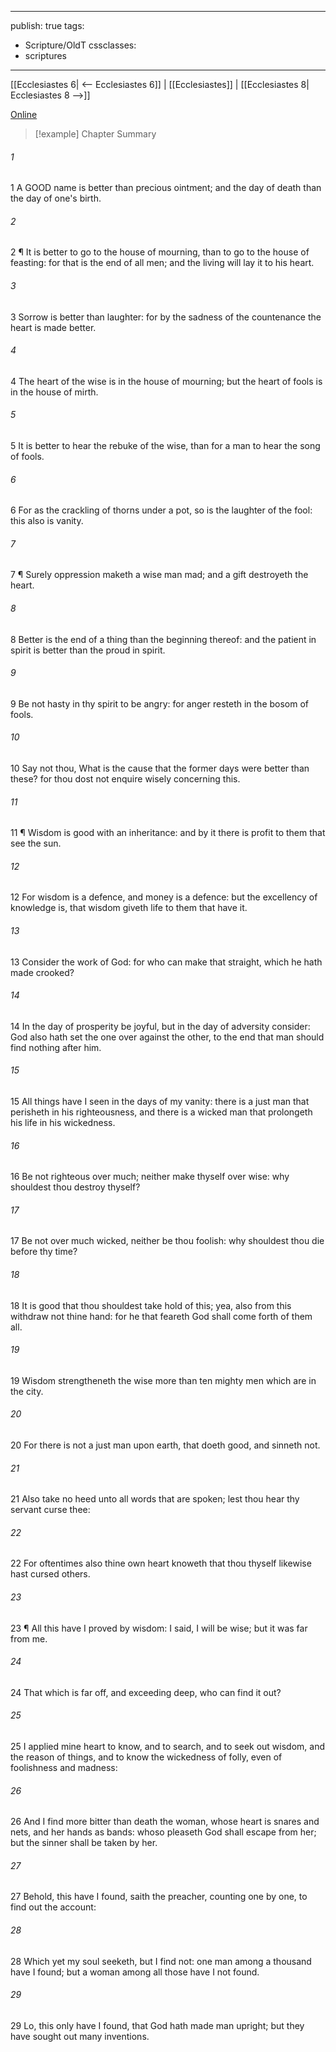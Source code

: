 

---
publish: true
tags:
  - Scripture/OldT
cssclasses:
  - scriptures
---
[[Ecclesiastes 6| <-- Ecclesiastes 6]] | [[Ecclesiastes]] | [[Ecclesiastes 8| Ecclesiastes 8 -->]]

[Online](https://churchofjesuschrist.org/study/scriptures/ot/eccl/7?lang=eng)

>[!example] Chapter Summary
>
###### 1
1 A GOOD name is better than precious ointment; and the day of death than the day of one's birth.
###### 2
2 ¶ It is better to go to the house of mourning, than to go to the house of feasting: for that is the end of all men; and the living will lay it to his heart.
###### 3
3 Sorrow is better than laughter: for by the sadness of the countenance the heart is made better.
###### 4
4 The heart of the wise is in the house of mourning; but the heart of fools is in the house of mirth.
###### 5
5 It is better to hear the rebuke of the wise, than for a man to hear the song of fools.
###### 6
6 For as the crackling of thorns under a pot, so is the laughter of the fool: this also is vanity.
###### 7
7 ¶ Surely oppression maketh a wise man mad; and a gift destroyeth the heart.
###### 8
8 Better is the end of a thing than the beginning thereof: and the patient in spirit is better than the proud in spirit.
###### 9
9 Be not hasty in thy spirit to be angry: for anger resteth in the bosom of fools.
###### 10
10 Say not thou, What is the cause that the former days were better than these?  for thou dost not enquire wisely concerning this.
###### 11
11 ¶ Wisdom is good with an inheritance: and by it there is profit to them that see the sun.
###### 12
12 For wisdom is a defence, and money is a defence: but the excellency of knowledge is, that wisdom giveth life to them that have it.
###### 13
13 Consider the work of God: for who can make that straight, which he hath made crooked?
###### 14
14 In the day of prosperity be joyful, but in the day of adversity consider: God also hath set the one over against the other, to the end that man should find nothing after him.
###### 15
15 All things have I seen in the days of my vanity: there is a just man that perisheth in his righteousness, and there is a wicked man that prolongeth his life in his wickedness.
###### 16
16 Be not righteous over much; neither make thyself over wise: why shouldest thou destroy thyself?
###### 17
17 Be not over much wicked, neither be thou foolish: why shouldest thou die before thy time?
###### 18
18 It is good that thou shouldest take hold of this; yea, also from this withdraw not thine hand: for he that feareth God shall come forth of them all.
###### 19
19 Wisdom strengtheneth the wise more than ten mighty men which are in the city.
###### 20
20 For there is not a just man upon earth, that doeth good, and sinneth not.
###### 21
21 Also take no heed unto all words that are spoken; lest thou hear thy servant curse thee:
###### 22
22 For oftentimes also thine own heart knoweth that thou thyself likewise hast cursed others.
###### 23
23 ¶ All this have I proved by wisdom: I said, I will be wise; but it was far from me.
###### 24
24 That which is far off, and exceeding deep, who can find it out?
###### 25
25 I applied mine heart to know, and to search, and to seek out wisdom, and the reason of things, and to know the wickedness of folly, even of foolishness and madness:
###### 26
26 And I find more bitter than death the woman, whose heart is snares and nets, and her hands as bands: whoso pleaseth God shall escape from her; but the sinner shall be taken by her.
###### 27
27 Behold, this have I found, saith the preacher, counting one by one, to find out the account:
###### 28
28 Which yet my soul seeketh, but I find not: one man among a thousand have I found; but a woman among all those have I not found.
###### 29
29 Lo, this only have I found, that God hath made man upright; but they have sought out many inventions.



